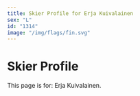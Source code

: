 ```yaml
---
title: Skier Profile for Erja Kuivalainen
sex: "L"
id: "1314"
image: "/img/flags/fin.svg" 
---
```


# Skier Profile

This page is for: Erja Kuivalainen.
    